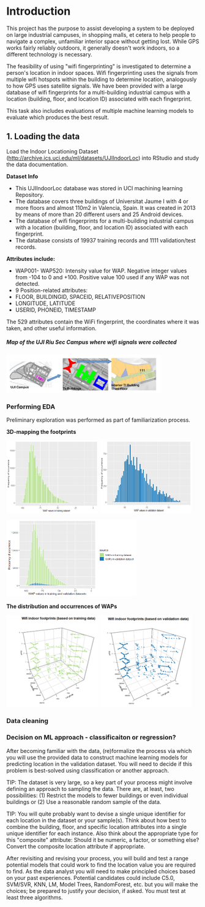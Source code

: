 # Introduction

This project has the purpose to assist developing a system to be deployed on large industrial campuses, in shopping malls, et cetera to help people to navigate a complex, unfamiliar interior space without getting lost. While GPS works fairly reliably outdoors, it generally doesn't work indoors, so a different technology is necessary. 

The feasibility of using "wifi fingerprinting" is investigated to determine a person's location in indoor spaces. Wifi fingerprinting uses the signals from multiple wifi hotspots within the building to determine location, analogously to how GPS uses satellite signals. We have been provided with a large database of wifi fingerprints for a multi-building industrial campus with a location (building, floor, and location ID) associated with each fingerprint. 

This task also includes evaluations of multiple machine learning models to evaluate which produces the best result.

## 1. Loading the data
Load the Indoor Locationing Dataset (http://archive.ics.uci.edu/ml/datasets/UJIIndoorLoc) into RStudio and study the data documentation. 

**Dataset Info**
- This UJIIndoorLoc database was stored in UCI machining learning Repository.
- The database covers three buildings of Universitat Jaume I with 4 or more floors and almost 110m2 in Valencia, Spain. It was created in 2013 by means of more than 20 different users and 25 Android devices.
- The database of wifi fingerprints for a multi-building industrial campus with a location (building, floor, and location ID) associated with each fingerprint.
- The database consists of 19937 training records and 1111 validation/test records.

**Attributes include:**

- WAP001- WAP520: Intensity value for WAP. Negative integer values from -104 to 0 and +100. Positive value 100 used if any WAP was not detected.
- 9 Position-related attributes:
- FLOOR, BUILDINGID, SPACEID, RELATIVEPOSITION
- LONGITUDE, LATITUDE
- USERID, PHONEID, TIMESTAMP

The 529 attributes contain the WiFi fingerprint, the coordinates where it was taken, and other useful information.

##### Map of the UJI Riu Sec Campus where wifi signals were collected

<img src="/images/Buildings_Wifi%20signals%20collected%20from.png"  width="80%" height="80%">

### Performing EDA

Preliminary exploration was performed as part of familiarization process.

**3D-mapping the footprints**

<img src="/images/Frequency%20of%20occurrence%20of%20WAPs%20values_train.png"  width="240" height="190">   <img src="/images/Frequency%20of%20occurrence%20of%20WAPs%20values_valid.png"  width="240" height="190"> 

<img src="/images/Frequency%20of%20occurence%20of%20WAPs%20both%20dt.png"  width="340" height="200"> 

**The distribution and occurrences of WAPs**

<img src="/images/3D%20indoor%20training.png"  width="240" height="240"> <img src="/images/3D%20indoor%20validation.png"  width="240" height="240">


### Data cleaning

### Decision on ML approach - classificaiton or regression?
After becoming familiar with the data, (re)formalize the process via which you will use the provided data to construct machine learning models for predicting location in the validation dataset. You will need to decide if this problem is best-solved using classification or another approach.

TIP:
The dataset is very large, so a key part of your process might involve defining an approach to sampling the data. There are, at least, two possibilities: (1) Restrict the models to fewer buildings or even individual buildings or (2) Use a reasonable random sample of the data.

TIP:
You will quite probably want to devise a single unique identifier for each location in the dataset or your sample(s). Think about how best to combine the building, floor, and specific location attributes into a single unique identifier for each instance. Also think about the appropriate type for this "composite" attribute: Should it be numeric, a factor, or something else? Convert the composite location attribute if appropriate.

After revisiting and revising your process, you will build and test a range potential models that could work to find the location value you are required to find. As the data analyst you will need to make principled choices based on your past experiences. Potential candidates could include C5.0, SVM/SVR, KNN, LM, Model Trees, RandomForest, etc. but you will make the choices; be prepared to justify your decision, if asked. You must test at least three algorithms.
